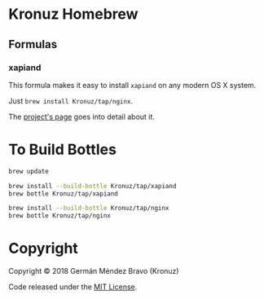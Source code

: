 # Kronuz Homebrew

## Formulas

### xapiand

This formula makes it easy to install `xapiand` on any modern OS X system.

Just `brew install Kronuz/tap/nginx`.

The [project's page](http://kronuz.io/Xapiand) goes into detail about it.


# To Build Bottles

```sh
brew update

brew install --build-bottle Kronuz/tap/xapiand
brew bottle Kronuz/tap/xapiand

brew install --build-bottle Kronuz/tap/nginx
brew bottle Kronuz/tap/nginx
```

# Copyright

Copyright © 2018 Germán Méndez Bravo (Kronuz)

Code released under the [MIT License](LICENSE).
